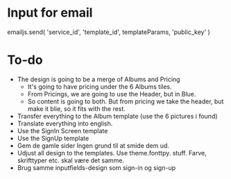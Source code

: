 # Input for email

emailjs.send(
'service_id',
'template_id',
templateParams,
'public_key'
)

# To-do

- The design is going to be a merge of Albums and Pricing
  - It's going to have pricing under the 6 Albums tiles.
  - From Pricings, we are going to use the Header, but in Blue.
  - So content is going to both. But from pricing we take the header, but make it blie, so it fits with the rest.
- Transfer everything to the Album template (use the 6 pictures i found)
- Translate everything into english.
- Use the SignIn Screen template
- Use the SignUp template
- Gem de gamle sider Ingen grund til at smide dem ud.
- Udjust all design to the templates. Use theme.fonttpy. stuff. Farve, skrifttyper etc. skal være det samme.
- Brug samme inputfields-design som sign-in og sign-up
